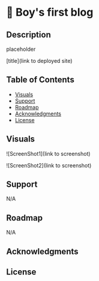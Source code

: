 # 🥹 Boy's first blog

## Description 
placeholder

[title](link to deployed site)

## Table of Contents

- [Visuals](#visuals)
- [Support](#support)
- [Roadmap](#roadmap)
- [Acknowledgments](#acknowledgments)
- [License](#license)

## Visuals
![ScreenShot1](link to screenshot)

![ScreenShot2](link to screenshot)

## Support
N/A

## Roadmap
N/A

## Acknowledgments
<!-- I've consulted with a number of classmates and Instructors to help me put the final product together and make sure there were no lingering bugs.-->

## License
<!-- MIT License

Copyright (c) 2024 Rashawn Hall

Permission is hereby granted, free of charge, to any person obtaining a copy
of this software and associated documentation files (the "Software"), to deal
in the Software without restriction, including without limitation the rights
to use, copy, modify, merge, publish, distribute, sublicense, and/or sell
copies of the Software, and to permit persons to whom the Software is
furnished to do so, subject to the following conditions:

The above copyright notice and this permission notice shall be included in all
copies or substantial portions of the Software.

THE SOFTWARE IS PROVIDED "AS IS", WITHOUT WARRANTY OF ANY KIND, EXPRESS OR
IMPLIED, INCLUDING BUT NOT LIMITED TO THE WARRANTIES OF MERCHANTABILITY,
FITNESS FOR A PARTICULAR PURPOSE AND NONINFRINGEMENT. IN NO EVENT SHALL THE
AUTHORS OR COPYRIGHT HOLDERS BE LIABLE FOR ANY CLAIM, DAMAGES OR OTHER
LIABILITY, WHETHER IN AN ACTION OF CONTRACT, TORT OR OTHERWISE, ARISING FROM,
OUT OF OR IN CONNECTION WITH THE SOFTWARE OR THE USE OR OTHER DEALINGS IN THE
SOFTWARE. -->
